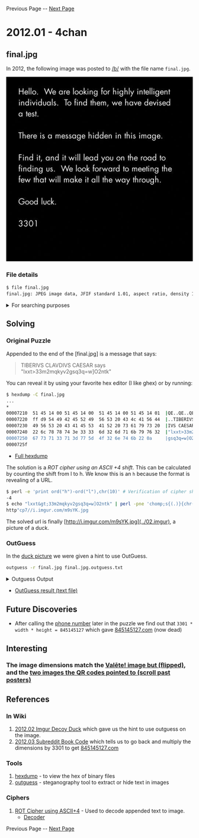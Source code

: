 Previous Page -- [Next Page](../02.imgur)

# 2012.01 - 4chan

## final.jpg

In 2012, the following image was posted to [/b/](https://4chan.org/b/) with the file name `final.jpg`.

![final.jpg](img/final.jpg)

### File details

```bash
$ file final.jpg
final.jpg: JPEG image data, JFIF standard 1.01, aspect ratio, density 1x1, segment length 16, baseline, precision 8, 509x503, components 3
```

<details>
    <summary>For searching purposes</summary>

```

Hello. We are looking for highly intelligent individuals. To find them, we have devised a test.

There is a message hidden in the image. 

Find it, and it will lead you on the road to finding us. We look forward to meeting the few who will make it all the way through.

Good luck.

3301

```

</details>

## Solving

### Original Puzzle

Appended to the end of the [final.jpg] is a message that says: 

> TIBERIVS CLAVDIVS CAESAR says "lxxt>33m2mqkyv2gsq3q=w]O2ntk"

You can reveal it by using your favorite hex editor (I like ghex) or by running:

```bash
$ hexdump -C final.jpg
...
*
00007210  51 45 14 00 51 45 14 00  51 45 14 00 51 45 14 01  |QE..QE..QE..QE..|
00007220  ff d9 54 49 42 45 52 49  56 53 20 43 4c 41 56 44  |..TIBERIVS CLAVD|
00007230  49 56 53 20 43 41 45 53  41 52 20 73 61 79 73 20  |IVS CAESAR says |
00007240  22 6c 78 78 74 3e 33 33  6d 32 6d 71 6b 79 76 32  |"lxxt>33m2mqkyv2|
00007250  67 73 71 33 71 3d 77 5d  4f 32 6e 74 6b 22 0a     |gsq3q=w]O2ntk".|
0000725f
``` 

* [Full hexdump](dump/hexdump.txt)

The solution is a *ROT cipher using an ASCII +4 shift*.
This can be calculated by counting the shift from l to h. We know this is an `h` because the format is revealing of a URL.

```bash
$ perl -e 'print ord("h")-ord("l"),chr(10)' # Verification of cipher shift
-4
$ echo "lxxt&gt;33m2mqkyv2gsq3q=w]O2ntk" | perl -pne 'chomp;s{(.)}{chr(ord($1)-4)}sgex;$_.=chr(10)' # Decoding
http"cp7//i.imgur.com/m9sYK.jpg
```

The solved url is finally [http://i.imgur.com/m9sYK.jpg](../02.imgur), a picture of a duck.

### OutGuess

In the [duck picture](../02.imgur) we were given a hint to use OutGuess.

```bash
outguess -r final.jpg final.jpg.outguess.txt
```

<details>
    <summary>Outguess Output</summary>
    
```

Here is a book code.  To find the book, and more information, go to http://www.reddit.com/r/a2e7j6ic78h0j/

1:20
2:3
3:5
4:20
5:5
6:53
7:1
8:8
9:2
10:4
11:8
12:4
13:13
14:4
15:8
16:4
17:5
18:14
19:7
20:31
21:12
22:36
23:2
24:3
25:5
26:65
27:5
28:1
29:2
30:18
31:32
32:10
33:3
34:25
35:10
36:7
37:20
38:10
39:32
40:4
41:40
42:11
43:9
44:13
45:6
46:3
47:5
48:43
49:17
50:13
51:4
52:2
53:18
54:4
55:6
56:4
57:24
58:64
59:5
60:37
61:60
62:12
63:6
64:8
65:5
66:18
67:45
68:10
69:2
70:17
71:9
72:20
73:2
74:34
75:13
76:21


Good luck.

3301

```

</details>

* [OutGuess result (text file)](outguess/final.jpg.outguess.txt)

## Future Discoveries

* After calling the [phone number](../03.subreddit/02.phone_number) later in the puzzle we find out that `3301 * width * height = 845145127` which gave [845145127.com](../03.subreddit/03.845145127.com) (now dead) 

## Interesting

### The image dimensions match the [Valēte! image but (flipped)](../03.subreddit#valēte-image), and the [two images the QR codes pointed to (scroll past posters)](../03.subreddit#qr-codes)

## References

### In Wiki

1. [2012.02 Imgur Decoy Duck](../02.imgur) which gave us the hint to use outguess on the image.
2. [2012.03 Subreddit Book Code](../03.subreddit)  which tells us to go back and multiply the dimensions by 3301 to get [845145127.com](../03.subreddit/03.845145127.com)

### Tools

1. [hexdump](http://man7.org/linux/man-pages/man1/hexdump.1.html) - to view the hex of binary files
2. [outguess](http://web.archive.org/web/20150419030527/http://www.outguess.org/) - steganography tool to extract or hide text in images

### Ciphers

1. [ROT Cipher using ASCII+4](https://en.wikipedia.org/wiki/ROT13) - Used to decode appended text to image.
    * [Decoder](https://www.dcode.fr/rot-cipher)

Previous Page -- [Next Page](../02.imgur)
